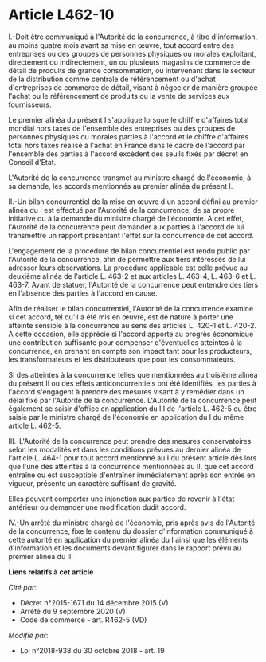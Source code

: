 # Article L462-10

I.-Doit être communiqué à l'Autorité de la concurrence, à titre d'information, au moins quatre mois avant sa mise en œuvre,
tout accord entre des entreprises ou des groupes de personnes physiques ou morales exploitant, directement ou indirectement,
un ou plusieurs magasins de commerce de détail de produits de grande consommation, ou intervenant dans le secteur de la
distribution comme centrale de référencement ou d'achat d'entreprises de commerce de détail, visant à négocier de manière
groupée l'achat ou le référencement de produits ou la vente de services aux fournisseurs.

Le premier alinéa du présent I s'applique lorsque le chiffre d'affaires total mondial hors taxes de l'ensemble des
entreprises ou des groupes de personnes physiques ou morales parties à l'accord et le chiffre d'affaires total hors taxes
réalisé à l'achat en France dans le cadre de l'accord par l'ensemble des parties à l'accord excèdent des seuils fixés par
décret en Conseil d'Etat.

L'Autorité de la concurrence transmet au ministre chargé de l'économie, à sa demande, les accords mentionnés au premier
alinéa du présent I.

II.-Un bilan concurrentiel de la mise en œuvre d'un accord défini au premier alinéa du I est effectué par l'Autorité de la
concurrence, de sa propre initiative ou à la demande du ministre chargé de l'économie. A cet effet, l'Autorité de la
concurrence peut demander aux parties à l'accord de lui transmettre un rapport présentant l'effet sur la concurrence de cet
accord.

L'engagement de la procédure de bilan concurrentiel est rendu public par l'Autorité de la concurrence, afin de permettre aux
tiers intéressés de lui adresser leurs observations. La procédure applicable est celle prévue au deuxième alinéa de l'article
L. 463-2 et aux articles L. 463-4, L. 463-6 et L. 463-7. Avant de statuer, l'Autorité de la concurrence peut entendre des
tiers en l'absence des parties à l'accord en cause.

Afin de réaliser le bilan concurrentiel, l'Autorité de la concurrence examine si cet accord, tel qu'il a été mis en œuvre,
est de nature à porter une atteinte sensible à la concurrence au sens des articles L. 420-1 et L. 420-2. A cette occasion,
elle apprécie si l'accord apporte au progrès économique une contribution suffisante pour compenser d'éventuelles atteintes à
la concurrence, en prenant en compte son impact tant pour les producteurs, les transformateurs et les distributeurs que pour
les consommateurs.

Si des atteintes à la concurrence telles que mentionnées au troisième alinéa du présent II ou des effets anticoncurrentiels
ont été identifiés, les parties à l'accord s'engagent à prendre des mesures visant à y remédier dans un délai fixé par
l'Autorité de la concurrence. L'Autorité de la concurrence peut également se saisir d'office en application du III de
l'article L. 462-5 ou être saisie par le ministre chargé de l'économie en application du I du même article L. 462-5.

III.-L'Autorité de la concurrence peut prendre des mesures conservatoires selon les modalités et dans les conditions prévues
au dernier alinéa de l'article L. 464-1 pour tout accord mentionné au I du présent article dès lors que l'une des atteintes à
la concurrence mentionnées au II, que cet accord entraîne ou est susceptible d'entraîner immédiatement après son entrée en
vigueur, présente un caractère suffisant de gravité.

Elles peuvent comporter une injonction aux parties de revenir à l'état antérieur ou demander une modification dudit accord.

IV.-Un arrêté du ministre chargé de l'économie, pris après avis de l'Autorité de la concurrence, fixe le contenu du dossier
d'information communiqué à cette autorité en application du premier alinéa du I ainsi que les éléments d'information et les
documents devant figurer dans le rapport prévu au premier alinéa du II.

**Liens relatifs à cet article**

_Cité par_:

  - Décret n°2015-1671 du 14 décembre 2015 (V)
  - Arrêté du 9 septembre 2020 (V)
  - Code de commerce - art. R462-5 (VD)

_Modifié par_:

  - Loi n°2018-938 du 30 octobre 2018 - art. 19
